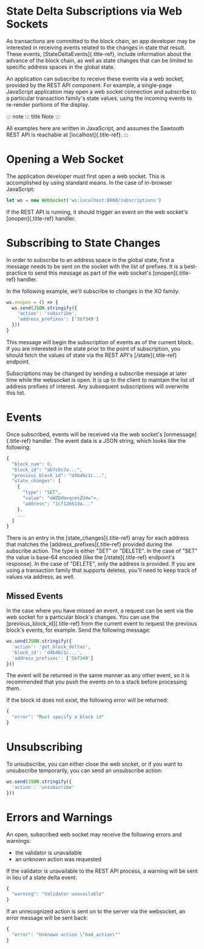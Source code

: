 # State Delta Subscriptions via Web Sockets

As transactions are committed to the block chain, an app developer may
be interested in receiving events related to the changes in state that
result. These events, [StateDeltaEvents]{.title-ref}, include
information about the advance of the block chain, as well as state
changes that can be limited to specific address spaces in the global
state.

An application can subscribe to receive these events via a web socket,
provided by the REST API component. For example, a single-page
JavaScript application may open a web socket connection and subscribe to
a particular transaction family\'s state values, using the incoming
events to re-render portions of the display.

::: note
::: title
Note
:::

All examples here are written in JavaScript, and assumes the Sawtooth
REST API is reachable at [localhost]{.title-ref}.
:::

# Opening a Web Socket

<!--
  Licensed under Creative Commons Attribution 4.0 International License
  https://creativecommons.org/licenses/by/4.0/
-->

The application developer must first open a web socket. This is
accomplished by using standard means. In the case of in-browser
JavaScript:

``` javascript
let ws = new WebSocket('ws:localhost:8008/subscriptions')
```

If the REST API is running, it should trigger an event on the web
socket\'s [onopen]{.title-ref} handler.

# Subscribing to State Changes

In order to subscribe to an address space in the global state, first a
message needs to be sent on the socket with the list of prefixes. It is
a best-practice to send this message as part of the web socket\'s
[onopen]{.title-ref} handler.

In the following example, we\'ll subscribe to changes in the XO family:

``` javascript
ws.onopen = () => {
  ws.send(JSON.stringify({
    'action': 'subscribe',
    'address_prefixes': ['5b7349']
  }))
}
```

This message will begin the subscription of events as of the current
block. If you are interested in the state prior to the point of
subscription, you should fetch the values of state via the REST API\'s
[/state]{.title-ref} endpoint.

Subscriptions may be changed by sending a subscribe message at later
time while the websocket is open. It is up to the client to maintain the
list of address prefixes of interest. Any subsequent subscriptions will
overwrite this list.

# Events

Once subscribed, events will be received via the web socket\'s
[onmessage]{.title-ref} handler. The event data is a JSON string, which
looks like the following:

``` javascript
{
  "block_num": 8,
  "block_id": "ab7cbc7a...",
  "previous_block_id": "d4b46c1c...",
  "state_changes": [
    {
      "type": "SET",
      "value": "oWZQdmxqcmsZU4w"=,
      "address": "1cf126613a..."
    },
    ...
  ]
}
```

There is an entry in the [state_changes]{.title-ref} array for each
address that matches the [address_prefixes]{.title-ref} provided during
the subscribe action. The type is either \"SET\" or \"DELETE\". In the
case of \"SET\" the value is base-64 encoded (like the
[/state]{.title-ref} endpoint\'s response). In the case of \"DELETE\",
only the address is provided. If you are using a transaction family that
supports deletes, you\'ll need to keep track of values via address, as
well.

## Missed Events

In the case where you have missed an event, a request can be sent via
the web socket for a particular block\'s changes. You can use the
[previous_block_id]{.title-ref} from the current event to request the
previous block\'s events, for example. Send the following message:

``` javascript
ws.send(JSON.stringify({
  'action': 'get_block_deltas',
  'block_id': 'd4b46c1c...',
  'address_prefixes': ['5b7349']
}))
```

The event will be returned in the same manner as any other event, so it
is recommended that you push the events on to a stack before processing
them.

If the block id does not exist, the following error will be returned:

``` javascript
{
  "error": "Must specify a block id"
}
```

# Unsubscribing

To unsubscribe, you can either close the web socket, or if you want to
unsubscribe temporarily, you can send an unsubscribe action:

``` javascript
ws.send(JSON.stringify({
  'action': 'unsubscribe'
}))
```

# Errors and Warnings

An open, subscribed web socket may receive the following errors and
warnings:

-   the validator is unavailable
-   an unknown action was requested

If the validator is unavailable to the REST API process, a warning will
be sent in lieu of a state delta event:

``` javascript
{
  "warning": "Validator unavailable"
}
```

If an unrecognized action is sent on to the server via the websocket, an
error message will be sent back:

``` javascript
{
  "error": "Unknown action \"bad_action\""
}
```
